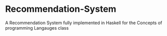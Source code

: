 # Recommendation-System
A Recommendation System fully implemented in Haskell for the Concepts of programming Langauges class 
